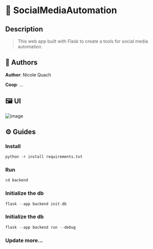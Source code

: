 # 📒 SocialMediaAutomation

## Description
> This web app built with Flask to create a tools for social media automation.


## 🧐 Authors
**Author**: Nicole Quach

**Coop**: ...


## 🖼️ UI
![image]()


## ⚙️ Guides
### Install
```python
python -r install requirements.txt
```

### Run

```python
cd backend
```

### Initialize the db
```python
flask --app backend init-db
```

### Initialize the db
```python
flask --app backend run --debug
```

### Update more...